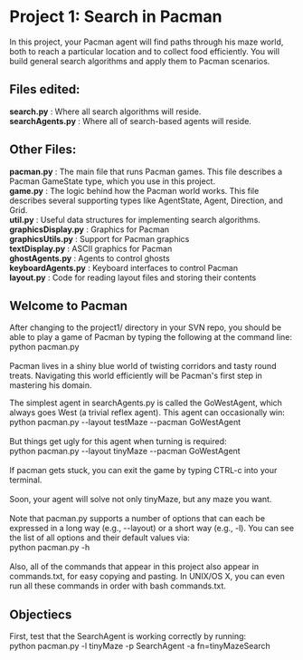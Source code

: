 # Project 1: Search in Pacman

In this project, your Pacman agent will find paths through his maze world, both to reach a particular location and to collect food efficiently. You will build general search algorithms and apply them to Pacman scenarios.

## Files edited:
<strong>search.py</strong> :	Where all search algorithms will reside.<br> 
<strong>searchAgents.py</strong> :	Where all of search-based agents will reside.

## Other Files:
<strong>pacman.py</strong>	: The main file that runs Pacman games. This file describes a Pacman GameState type, which you use in this project.<br>
<strong>game.py</strong>	: The logic behind how the Pacman world works. This file describes several supporting types like AgentState, Agent, Direction, and Grid.<br> 
<strong>util.py</strong>	: Useful data structures for implementing search algorithms.<br>
<strong>graphicsDisplay.py</strong>	: Graphics for Pacman <br>
<strong>graphicsUtils.py</strong>	: Support for Pacman graphics <br>
<strong>textDisplay.py</strong>	: ASCII graphics for Pacman <br>
<strong>ghostAgents.py</strong>	: Agents to control ghosts <br>
<strong>keyboardAgents.py</strong>	: Keyboard interfaces to control Pacman <br>
<strong>layout.py</strong>	: Code for reading layout files and storing their contents <br>


## Welcome to Pacman
After changing to the project1/ directory in your SVN repo, you should be able to play a game of Pacman by typing the following at the command line: <br>
python pacman.py 
<br><br>
Pacman lives in a shiny blue world of twisting corridors and tasty round treats. Navigating this world efficiently will be Pacman's first step in mastering his domain.<br>

The simplest agent in searchAgents.py is called the GoWestAgent, which always goes West (a trivial reflex agent). This agent can occasionally win:<br>
python pacman.py --layout testMaze --pacman GoWestAgent
<br><br>
But things get ugly for this agent when turning is required: <br>
python pacman.py --layout tinyMaze --pacman GoWestAgent
<br><br>
If pacman gets stuck, you can exit the game by typing CTRL-c into your terminal.
<br>
<br>
Soon, your agent will solve not only tinyMaze, but any maze you want.
<br><br>
Note that pacman.py supports a number of options that can each be expressed in a long way (e.g., --layout) or a short way (e.g., -l). You can see the list of all options and their default values via:
<br>
python pacman.py -h
<br><br>
Also, all of the commands that appear in this project also appear in commands.txt, for easy copying and pasting. In UNIX/OS X, you can even run all these commands in order with bash commands.txt.
<br>

## Objectiecs
First, test that the SearchAgent is working correctly by running:
<br>
python pacman.py -l tinyMaze -p SearchAgent -a fn=tinyMazeSearch
<br><br>

